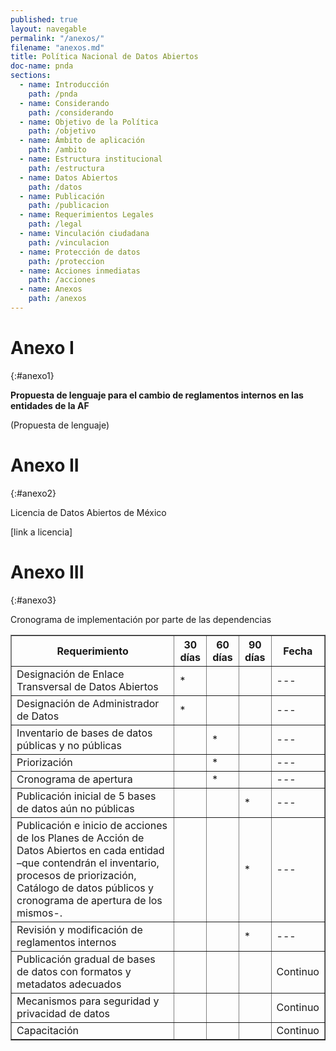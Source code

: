 ```yaml
---
published: true
layout: navegable
permalink: "/anexos/"
filename: "anexos.md"
title: Política Nacional de Datos Abiertos
doc-name: pnda
sections:
  - name: Introducción
    path: /pnda
  - name: Considerando
    path: /considerando
  - name: Objetivo de la Política
    path: /objetivo
  - name: Ámbito de aplicación
    path: /ambito
  - name: Estructura institucional
    path: /estructura
  - name: Datos Abiertos
    path: /datos
  - name: Publicación
    path: /publicacion
  - name: Requerimientos Legales
    path: /legal
  - name: Vinculación ciudadana
    path: /vinculacion
  - name: Protección de datos
    path: /proteccion
  - name: Acciones inmediatas
    path: /acciones
  - name: Anexos
    path: /anexos
---
```


# Anexo I
{:#anexo1}

**Propuesta de lenguaje para el cambio de reglamentos internos en las entidades de la AF**

(Propuesta de lenguaje)


# Anexo II
{:#anexo2}

Licencia de Datos Abiertos de México

[link a licencia]



# Anexo III
{:#anexo3}

Cronograma de implementación por parte de las dependencias

<table id="cronograma" border="1">
<tr>
   <th>Requerimiento</th>
   <th>30 d&iacute;as</th>
   <th>60 d&iacute;as</th>
   <th>90 d&iacute;as</th>
   <th>Fecha</th>
</tr>
<tr>
   <td>Designaci&oacute;n de Enlace Transversal de Datos Abiertos</td>
   <td> * </td>
   <td></td>
   <td></td>
   <td> --- </td>
</tr>
<tr>
   <td>Designaci&oacute;n de Administrador de Datos</td>
   <td> * </td>
   <td></td>
   <td></td>
   <td> --- </td>
</tr>
<tr>
   <td>Inventario de bases de datos p&uacute;blicas y no p&uacute;blicas</td>
   <td></td>
   <td> * </td>
   <td></td>
   <td> --- </td>
</tr>
<tr>
   <td>Priorizaci&oacute;n</td>
   <td></td>
   <td> * </td>
   <td></td>
   <td> --- </td>
</tr>
<tr>
   <td>Cronograma de apertura</td>
   <td></td>
   <td> * </td>
   <td></td>
   <td> --- </td>
</tr>
<tr>
   <td>Publicaci&oacute;n inicial de 5 bases de datos a&uacute;n no p&uacute;blicas</td>
   <td></td>   
   <td></td>
   <td> * </td>
   <td> --- </td>
</tr>
<tr>
   <td>Publicaci&oacute;n e inicio de acciones de los Planes de Acci&oacute;n de Datos Abiertos en cada entidad –que
   contendr&aacute;n el inventario, procesos de priorizaci&oacute;n, Cat&aacute;logo de datos p&uacute;blicos y cronograma
   de apertura de los mismos-.</td>
   <td></td>
   <td></td>
   <td> * </td>
   <td> --- </td>
</tr>
<tr>
   <td>Revisión y modificación de reglamentos internos</td>
   <td></td>
   <td></td>
   <td> * </td>
   <td> --- </td>
</tr>
<tr>
   <td>Publicaci&oacute;n gradual de bases de datos con formatos y metadatos adecuados</td>
   <td></td>
   <td></td>
   <td></td>
   <td>Continuo</td>
</tr>
<tr>
   <td>Mecanismos para seguridad y privacidad de datos</td>
   <td></td>
   <td></td>
   <td></td>
   <td>Continuo</td>
</tr>
<tr>
   <td>Capacitación</td>
   <td></td>
   <td></td>
   <td></td>
   <td>Continuo</td>
</tr>
</table>

